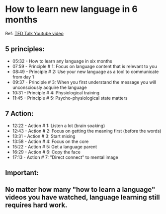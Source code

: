 # How to learn new language in 6 months
Ref: [TED Talk Youtube video](https://www.youtube.com/watch?v=d0yGdNEWdn0)
## 5 principles:
- 05:32 - How to learn any language in six months
- 07:59 - Principle # 1: Focus on language content that is relevant to you
- 08:49 - Principle # 2: Use your new language as a tool to communicate from day 1
- 09:37 - Principle # 3: When you first understand the message you will unconsciously acquire the language
- 10:31 - Principle # 4: Physiological training
- 11:45 - Principle # 5: Psycho-physiological state matters
## 7 Action:
- 12:22 - Action # 1: Listen a lot (brain soaking)
- 12:43 - Action # 2: Focus on getting the meaning first (before the words)
- 13:31 - Action # 3: Start mixing
- 13:58 - Action # 4: Focus on the core
- 15:22 - Action # 5: Get a language parent
- 16:29 - Action # 6: Copy the face
- 17:13 - Action # 7: "Direct connect" to mental image

## Important:
## No matter how many "how to learn a language" videos you have watched, language learning still requires hard work.
